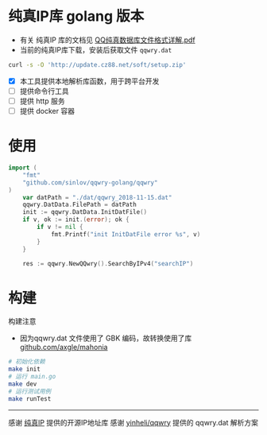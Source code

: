 # 纯真IP库 golang 版本

- 有关 纯真IP 库的文档见 [QQ纯真数据库文件格式详解.pdf](doc/QQ纯真数据库文件格式详解.pdf)
- 当前的纯真IP库下载，安装后获取文件 `qqwry.dat`

```sh
curl -s -O 'http://update.cz88.net/soft/setup.zip'
```

- [x] 本工具提供本地解析库函数，用于跨平台开发
- [ ] 提供命令行工具
- [ ] 提供 http 服务
- [ ] 提供 docker 容器

# 使用

```go
import (
	"fmt"
	"github.com/sinlov/qqwry-golang/qqwry"
)
	var datPath = "./dat/qqwry_2018-11-15.dat"
	qqwry.DatData.FilePath = datPath
	init := qqwry.DatData.InitDatFile()
	if v, ok := init.(error); ok {
		if v != nil {
			fmt.Printf("init InitDatFile error %s", v)
		}
	}

	res := qqwry.NewQQwry().SearchByIPv4("searchIP")
```

# 构建

构建注意
- 因为qqwry.dat 文件使用了 GBK 编码，故转换使用了库 [github.com/axgle/mahonia](https://github.com/axgle/mahonia)

```bash
# 初始化依赖
make init
# 运行 main.go
make dev
# 运行测试用例
make runTest
```

------------

感谢 [纯真IP](http://www.cz88.net/) 提供的开源IP地址库
感谢 [yinheli/qqwry](https://github.com/yinheli/qqwry) 提供的 qqwry.dat 解析方案